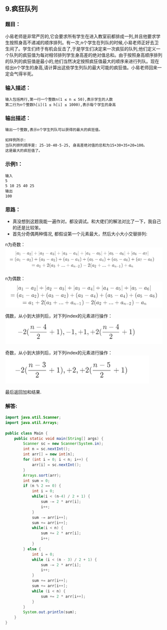 ## 9.疯狂队列 
### 题目：
小易老师是非常严厉的,它会要求所有学生在进入教室前都排成一列,并且他要求学生按照身高不递减的顺序排列。有一次,n个学生在列队的时候,小易老师正好去卫生间了。学生们终于有机会反击了,于是学生们决定来一次疯狂的队列,他们定义一个队列的疯狂值为每对相邻排列学生身高差的绝对值总和。由于按照身高顺序排列的队列的疯狂值是最小的,他们当然决定按照疯狂值最大的顺序来进行列队。现在给出n个学生的身高,请计算出这些学生列队的最大可能的疯狂值。小易老师回来一定会气得半死。

### 输入描述：
```
输入包括两行,第一行一个整数n(1 ≤ n ≤ 50),表示学生的人数
第二行为n个整数h[i](1 ≤ h[i] ≤ 1000),表示每个学生的身高
```

### 输出描述：
```
输出一个整数,表示n个学生列队可以获得的最大的疯狂值。

如样例所示: 
当队列排列顺序是: 25-10-40-5-25, 身高差绝对值的总和为15+30+35+20=100。
这是最大的疯狂值了。
```

### 示例1：
```
输入
5
5 10 25 40 25
输出
100
```

### 思路：
- 真没想到这题我能一遍作对。都没调试。和大佬们的解法对比了一下，我自己的还是比较笨。
- 首先分奇偶两种情况, 都假设第一个元素最大，然后大小大小交替排列:

n为奇数：
<img src="https://github.com/dabaitudiu/programmer_practices/blob/master/2018_xz/9_1.png"/>

n为偶数：
<img src="https://github.com/dabaitudiu/programmer_practices/blob/master/2018_xz/9_2.png"/>


偶数，从小到大排列后，对下列index的元素进行操作：
<img src="https://github.com/dabaitudiu/programmer_practices/blob/master/2018_xz/9_3.png"/>


奇数，从小到大排列后，对下列index的元素进行操作：
<img src="https://github.com/dabaitudiu/programmer_practices/blob/master/2018_xz/9_4.png"/>


最后返回加和结果.

### 解答:
```java
import java.util.Scanner;
import java.util.Arrays;

public class Main {
    public static void main(String[] args) {
        Scanner sc = new Scanner(System.in);
        int n = sc.nextInt();
        int arr[] = new int[n];
        for (int i = 0; i < n; i++) {
            arr[i] = sc.nextInt();
        }
        Arrays.sort(arr);
        int sum = 0;
        if (n % 2 == 0) {
            int i = 0;
            while(i < (n-4) / 2 + 1) {
                sum -= 2 * arr[i];
                i++;
            }
            sum -= arr[i++];
            sum += arr[i++];
            while(i < n) {
                sum += 2 * arr[i];
                i++;
            }
        } else {
            int i = 0;
            while (i < (n - 3) / 2 + 1) {
                sum -= 2 * arr[i];
                i++;
            }
            sum += arr[i++];
            sum += arr[i++];
            while (i < n) {
                sum += 2 * arr[i++];
            }
        }
        System.out.println(sum);
    }
}
```